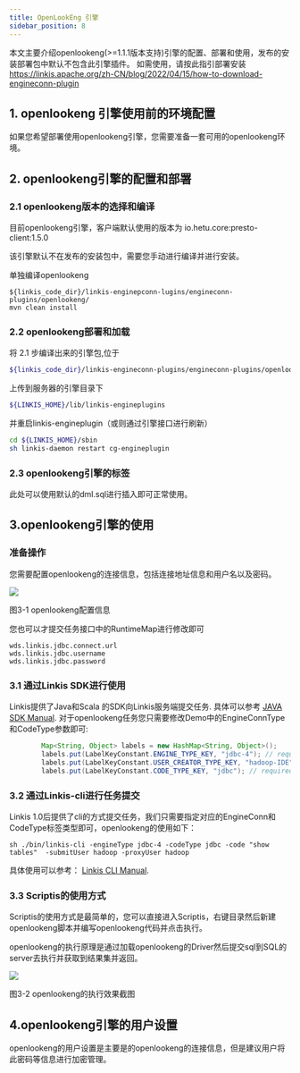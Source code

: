 ```yaml
---
title: OpenLookEng 引擎
sidebar_position: 8
---
```


本文主要介绍openlookeng(>=1.1.1版本支持)引擎的配置、部署和使用，发布的安装部署包中默认不包含此引擎插件。
如需使用，请按此指引部署安装 https://linkis.apache.org/zh-CN/blog/2022/04/15/how-to-download-engineconn-plugin


## 1. openlookeng 引擎使用前的环境配置

如果您希望部署使用openlookeng引擎，您需要准备一套可用的openlookeng环境。

## 2. openlookeng引擎的配置和部署

### 2.1 openlookeng版本的选择和编译

目前openlookeng引擎，客户端默认使用的版本为 io.hetu.core:presto-client:1.5.0

该引擎默认不在发布的安装包中，需要您手动进行编译并进行安装。

单独编译openlookeng 
```
${linkis_code_dir}/linkis-enginepconn-lugins/engineconn-plugins/openlookeng/
mvn clean install
```

### 2.2 openlookeng部署和加载

将 2.1 步编译出来的引擎包,位于
```bash
${linkis_code_dir}/linkis-engineconn-plugins/engineconn-plugins/openlookeng/target/out/openlookeng
```
上传到服务器的引擎目录下
```bash 
${LINKIS_HOME}/lib/linkis-engineplugins
```
并重启linkis-engineplugin（或则通过引擎接口进行刷新）
```bash
cd ${LINKIS_HOME}/sbin
sh linkis-daemon restart cg-engineplugin
```


### 2.3 openlookeng引擎的标签

此处可以使用默认的dml.sql进行插入即可正常使用。

## 3.openlookeng引擎的使用

### 准备操作

您需要配置openlookeng的连接信息，包括连接地址信息和用户名以及密码。

![](/Images-zh/EngineUsage/jdbc-conf.png)

图3-1 openlookeng配置信息

您也可以才提交任务接口中的RuntimeMap进行修改即可
```shell
wds.linkis.jdbc.connect.url 
wds.linkis.jdbc.username
wds.linkis.jdbc.password
```

### 3.1 通过Linkis SDK进行使用

Linkis提供了Java和Scala 的SDK向Linkis服务端提交任务. 具体可以参考 [JAVA SDK Manual](user_guide/sdk_manual.md).
对于openlookeng任务您只需要修改Demo中的EngineConnType和CodeType参数即可:

```java
        Map<String, Object> labels = new HashMap<String, Object>();
        labels.put(LabelKeyConstant.ENGINE_TYPE_KEY, "jdbc-4"); // required engineType Label
        labels.put(LabelKeyConstant.USER_CREATOR_TYPE_KEY, "hadoop-IDE");// required execute user and creator
        labels.put(LabelKeyConstant.CODE_TYPE_KEY, "jdbc"); // required codeType
```

### 3.2 通过Linkis-cli进行任务提交

Linkis 1.0后提供了cli的方式提交任务，我们只需要指定对应的EngineConn和CodeType标签类型即可，openlookeng的使用如下：
```shell
sh ./bin/linkis-cli -engineType jdbc-4 -codeType jdbc -code "show tables"  -submitUser hadoop -proxyUser hadoop
```
具体使用可以参考： [Linkis CLI Manual](user_guide/linkiscli_manual.md).

### 3.3 Scriptis的使用方式

Scriptis的使用方式是最简单的，您可以直接进入Scriptis，右键目录然后新建openlookeng脚本并编写openlookeng代码并点击执行。

openlookeng的执行原理是通过加载openlookeng的Driver然后提交sql到SQL的server去执行并获取到结果集并返回。

![](/Images-zh/EngineUsage/jdbc-run.png)

图3-2 openlookeng的执行效果截图

## 4.openlookeng引擎的用户设置

openlookeng的用户设置是主要是的openlookeng的连接信息，但是建议用户将此密码等信息进行加密管理。
